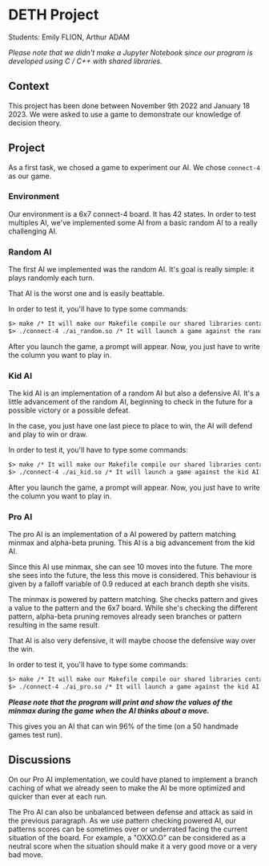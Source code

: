 # DETH Project

Students: Emily FLION, Arthur ADAM

*Please note that we didn't make a Jupyter Notebook since our program is developed using C / C++ with shared libraries.*

## Context
This project has been done between November 9th 2022 and January 18 2023. We were asked to use a game to demonstrate our knowledge of decision theory.

## Project
As a first task, we chosed a game to experiment our AI. We chose `connect-4` as our game.

### Environment
Our environment is a 6x7 connect-4 board. It has 42 states. In order to test multiples AI, we've implemented some AI from a basic random AI to a really challenging AI.

### Random AI
The first AI we implemented was the random AI. It's goal is really simple: it plays randomly each turn.

That AI is the worst one and is easily beattable.

In order to test it, you'll have to type some commands:
```txt
$> make /* It will make our Makefile compile our shared libraries containing the different AI code. */
$> ./connect-4 ./ai_random.so /* It will launch a game against the random AI. */
```

After you launch the game, a prompt will appear. Now, you just have to write the column you want to play in.

### Kid AI
The kid AI is an implementation of a random AI but also a defensive AI. It's a little advancement of the random AI, beginning to check in the future for a possible victory or a possible defeat.

In the case, you just have one last piece to place to win, the AI will defend and play to win or draw.

In order to test it, you'll have to type some commands:
```txt
$> make /* It will make our Makefile compile our shared libraries containing the different AI code. */
$> ./connect-4 ./ai_kid.so /* It will launch a game against the kid AI. */
```

After you launch the game, a prompt will appear. Now, you just have to write the column you want to play in.

### Pro AI
The pro AI is an implementation of a AI powered by pattern matching minmax and alpha-beta pruning. This AI is a big advancement from the kid AI.

Since this AI use minmax, she can see 10 moves into the future. The more she sees into the future, the less this move is considered. This behaviour is given by a falloff variable of 0.9 reduced at each branch depth she visits.

The minmax is powered by pattern matching. She checks pattern and gives a value to the pattern and the 6x7 board. While she's checking the different pattern, alpha-beta pruning removes already seen branches or pattern resulting in the same result.

That AI is also very defensive, it will maybe choose the defensive way over the win.

In order to test it, you'll have to type some commands:
```txt
$> make /* It will make our Makefile compile our shared libraries containing the different AI code. */
$> ./connect-4 ./ai_pro.so /* It will launch a game against the kid AI. */
```

***Please note that the program will print and show the values of the minmax during the game when the AI thinks about a move.***

This gives you an AI that can win 96% of the time (on a 50 handmade games test run).

## Discussions
On our Pro AI implementation, we could have planed to implement a branch caching of what we already seen to make the AI be more optimized and quicker than ever at each run.

The Pro AI can also be unbalanced between defense and attack as said in the previous paragraph. As we use pattern checking powered AI, our patterns scores can be sometimes over or underrated facing the current situation of the board. For example, a "OXXO.O" can be considered as a neutral score when the situation should make it a very good move or a very bad move.